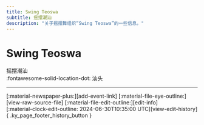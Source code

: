 ```yaml
---
title: Swing Teoswa
subtitle: 摇摆潮汕
description: "关于摇摆舞组织“Swing Teoswa”的一些信息。"
---
```


# Swing Teoswa

摇摆潮汕  
:fontawesome-solid-location-dot: 汕头  


---

<div class="ky_page_footer" markdown>
<div class="ky_page_footer_trailing" markdown="span">
[:material-newspaper-plus:][add-event-link]
[:material-file-eye-outline:][view-raw-source-file]
[:material-file-edit-outline:][edit-info]
</div>
<div class="ky_page_footer_leading" markdown="span">
[:material-clock-edit-outline: 2024-06-30T10:35:00 UTC][view-edit-history]{ .ky_page_footer_history_button }
</div>
</div>

[add-event-link]: https://github.com/swingdance/events/issues/new?assignees=&labels=add+event&projects=&template=02-add_entity.yml&title=%5Bzh_CN%5D%20Add%20Event%3A%20%3CName%3E&region=zh_CN&province=Guangdong&city=Shantou&org_id=swing-teoswa "添加活动"
[view-raw-source-file]: https://github.com/swingdance/orgs/blob/main/zh_CN/swing-teoswa.json "查看原始源文件"
[edit-info]: https://github.com/swingdance/orgs/issues/new?assignees=&labels=update+org&projects=&template=03-update_entity.yml&title=%5Bzh_CN%5D%20Update%20Org%3A%20Swing%20Teoswa&region=zh_CN&id=swing-teoswa&name=Swing%20Teoswa "编辑信息"

[view-edit-history]: https://github.com/swingdance/orgs/commits/main/zh_CN/swing-teoswa.json "查看编辑历史"
